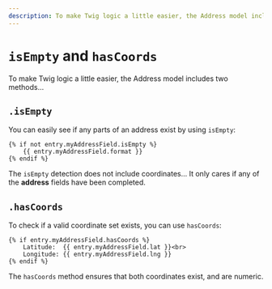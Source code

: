 ```yaml
---
description: To make Twig logic a little easier, the Address model includes the "isEmpty" and "hasCoords" methods.
---
```


# `isEmpty` and `hasCoords`

<update-message/>

To make Twig logic a little easier, the Address model includes two methods...

## `.isEmpty`

You can easily see if any parts of an address exist by using `isEmpty`:

```twig
{% if not entry.myAddressField.isEmpty %}
    {{ entry.myAddressField.format }}
{% endif %}
```

The `isEmpty` detection does not include coordinates... It only cares if any of the **address** fields have been completed.

## `.hasCoords`

To check if a valid coordinate set exists, you can use `hasCoords`:

```twig
{% if entry.myAddressField.hasCoords %}
    Latitude:  {{ entry.myAddressField.lat }}<br>
    Longitude: {{ entry.myAddressField.lng }}
{% endif %}
```

The `hasCoords` method ensures that both coordinates exist, and are numeric.
